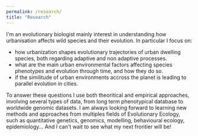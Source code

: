 ```yaml
---
permalink: /research/
title: "Research"
---
```



I'm an evolutionary biologist mainly interest in understanding how urbanisation affects wild species and their evolution. In particular I focus on:
- how urbanization shapes evolutionary trajectories of urban dwelling species, both regarding adaptive and non adaptive processes.
- what are the main urban environmental factors affecting species phenotypes and evolution through time, and how they do so.
- if the similitude of urban environments accross the planet is leading to parallel evolution in cities.

To answer these questions I use both theoritical and empirical approaches, involving several types of data, from long term phenotypical database to worldwide genomic datasets. I am always looking forward to learning new methods and approaches from multiples fields of Evolutionary Ecology, such as quantitative genetics, genomics, modelling, behavioural ecology, epidemiology... And I can't wait to see what my next frontier will be!


